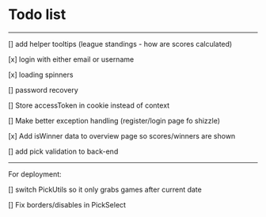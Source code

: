 # Todo list

***


[] add helper tooltips (league standings - how are scores calculated)

[x] login with either email or username

[x] loading spinners

[] password recovery

[] Store accessToken in cookie instead of context

[] Make better exception handling (register/login page fo shizzle)

[x] Add isWinner data to overview page so scores/winners are shown

[] add pick validation to back-end

***

For deployment:

[] switch PickUtils so it only grabs games after current date

[] Fix borders/disables in PickSelect